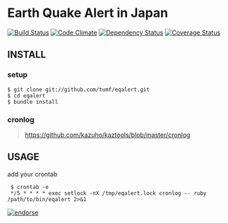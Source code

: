 Earth Quake Alert in Japan
==========================

[![Build Status](https://travis-ci.org/tumf/eqalert.png?branch=master)](https://travis-ci.org/tumf/eqalert) [![Code Climate](https://codeclimate.com/github/tumf/eqalert.png)](https://codeclimate.com/github/tumf/eqalert) [![Dependency Status](https://gemnasium.com/tumf/eqalert.png)](https://gemnasium.com/tumf/eqalert) [![Coverage Status](https://coveralls.io/repos/tumf/eqalert/badge.png)](https://coveralls.io/r/tumf/eqalert)

INSTALL
-------

### setup

    $ git clone git://github.com/tumf/eqalert.git
    $ cd eqalert
    $ bundle install

### cronlog

> https://github.com/kazuho/kaztools/blob/master/cronlog


USAGE
-----

add your crontab

     $ crontab -e
     */5 * * * * exec setlock -nX /tmp/eqalert.lock cronlog -- ruby /path/to/bin/eqalert 2>&1



[![endorse](http://api.coderwall.com/tumf/endorsecount.png)](http://coderwall.com/tumf)
